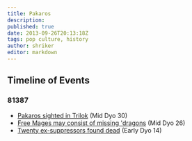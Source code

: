 ```yaml
---
title: Pakaros
description:
published: true
date: 2013-09-26T20:13:18Z
tags: pop culture, history
author: shriker
editor: markdown
---
```


Timeline of Events
------------------

### 81387

-   [Pakaros sighted in Trilok](https://shadowlack.com/threads/pakaros-sighted-in-trilok.7408/) (Mid Dyo 30)
-   [Free Mages may consist of missing 'dragons](https://shadowlack.com/threads/free-mages-may-consist-of-missing-dragons.7386/) (Mid Dyo 26)
-   [Twenty ex-suppressors found dead](https://shadowlack.com/threads/twenty-ex-suppressors-found-dead.7368/) (Early Dyo 14)
